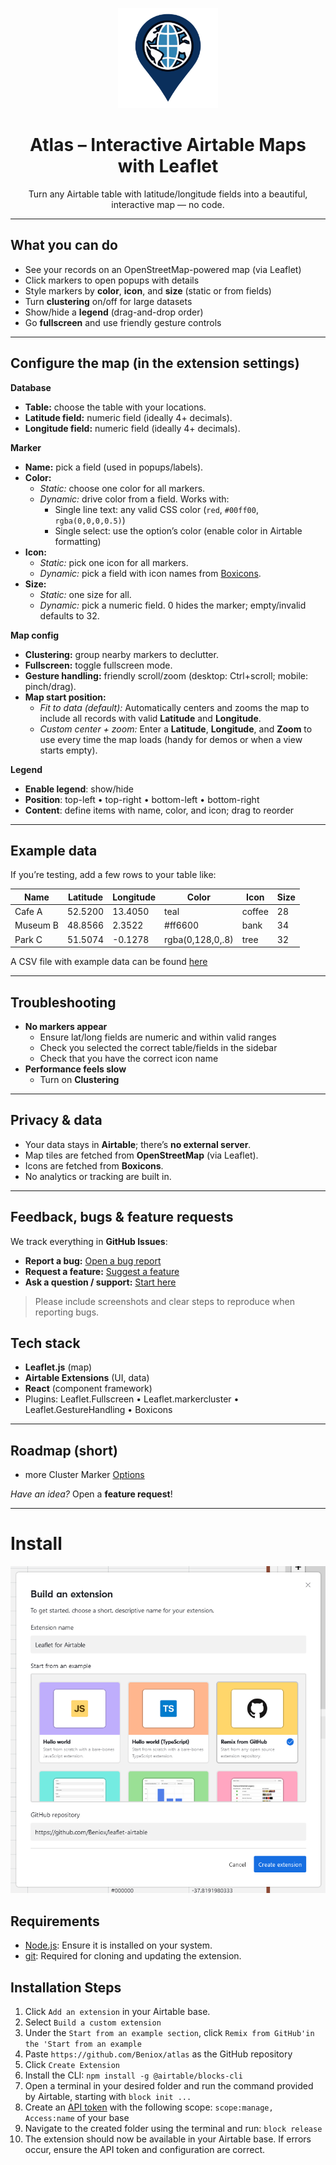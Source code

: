 <p align="center">
  <a href="https://github.com/Beniox/Atlas">
    <img src="media/logo.svg" alt="Atlas logo" width="160">
  </a>
</p>

<h1 align="center">Atlas – Interactive Airtable Maps with Leaflet</h1>
<p align="center">Turn any Airtable table with latitude/longitude fields into a beautiful, interactive map — no code.</p>

---


## What you can do

- See your records on an OpenStreetMap-powered map (via Leaflet)
- Click markers to open popups with details
- Style markers by **color**, **icon**, and **size** (static or from fields)
- Turn **clustering** on/off for large datasets
- Show/hide a **legend** (drag-and-drop order)
- Go **fullscreen** and use friendly gesture controls

---


##  Configure the map (in the extension settings)

**Database**

- **Table:** choose the table with your locations.
- **Latitude field:** numeric field (ideally 4+ decimals).
- **Longitude field:** numeric field (ideally 4+ decimals).

**Marker**

- **Name:** pick a field (used in popups/labels).
- **Color:**
    - *Static:* choose one color for all markers.
    - *Dynamic:* drive color from a field. Works with:
        - Single line text: any valid CSS color (`red`, `#00ff00`, `rgba(0,0,0,0.5)`)
        - Single select: use the option’s color (enable color in Airtable formatting)
- **Icon:**
    - *Static:* pick one icon for all markers.
    - *Dynamic:* pick a field with icon names from [Boxicons](https://v2.boxicons.com/).
- **Size:**
    - *Static:* one size for all.
    - *Dynamic:* pick a numeric field. 0 hides the marker; empty/invalid defaults to 32.

**Map config**

- **Clustering:** group nearby markers to declutter.
- **Fullscreen:** toggle fullscreen mode.
- **Gesture handling:** friendly scroll/zoom (desktop: Ctrl+scroll; mobile: pinch/drag).
- **Map start position:** 
  - *Fit to data (default):* Automatically centers and zooms the map to include all records with valid **Latitude** and **Longitude**.
  - *Custom center + zoom:* Enter a **Latitude**, **Longitude**, and **Zoom** to use every time the map loads (handy for demos or when a view starts empty).

**Legend**

- **Enable legend**: show/hide
- **Position**: top-left • top-right • bottom-left • bottom-right
- **Content**: define items with name, color, and icon; drag to reorder

---


## Example data

If you’re testing, add a few rows to your table like:

| Name     | Latitude | Longitude | Color            | Icon | Size |
| -------- | -------- | --------- | ---------------- | ---- | ---- |
| Cafe A   | 52.5200  | 13.4050   | teal             | coffee | 28   |
| Museum B | 48.8566  | 2.3522    | #ff6600          | bank | 34   |
| Park C   | 51.5074  | -0.1278   | rgba(0,128,0,.8) | tree | 32   |



A CSV file with example data can be found [here](./examples/uk_locations.csv)

---

## Troubleshooting

- **No markers appear**
    - Ensure lat/long fields are numeric and within valid ranges
    - Check you selected the correct table/fields in the sidebar
    - Check that you have the correct icon name
- **Performance feels slow**
    - Turn on **Clustering**

---

## Privacy & data

- Your data stays in **Airtable**; there’s **no external server**.
- Map tiles are fetched from **OpenStreetMap** (via Leaflet).
- Icons are fetched from **Boxicons**.
- No analytics or tracking are built in.

---

##  Feedback, bugs & feature requests

We track everything in **GitHub Issues**:

- **Report a bug:** [Open a bug report](../../issues/new?template=bug_report.md)
- **Request a feature:** [Suggest a feature](../../issues/new?template=feature_request.md)
- **Ask a question / support:** [Start here](../../issues/new)

> Please include screenshots and clear steps to reproduce when reporting bugs.


##  Tech stack

- **Leaflet.js** (map)
- **Airtable Extensions** (UI, data)
- **React** (component framework)
- Plugins: Leaflet.Fullscreen • Leaflet.markercluster • Leaflet.GestureHandling • Boxicons

---

## Roadmap (short)

- more Cluster Marker [Options](https://github.com/Leaflet/Leaflet.markercluster?tab=readme-ov-file#other-options) 

*Have an idea?* Open a **feature request**!

---

# Install

![How to add this block to your base](media/installing.png)

## Requirements
- [Node.js](https://nodejs.org/en/download): Ensure it is installed on your system.
- [git](https://git-scm.com/): Required for cloning and updating the extension.


## Installation Steps
1. Click `Add an extension` in your Airtable base.
2. Select `Build a custom extension`
3. Under the `Start from an example section`, click `Remix from GitHub'in the 'Start from an example`
4. Paste `https://github.com/Beniox/atlas` as the GitHub repository
5. Click `Create Extension`
6. Install the CLI: `npm install -g @airtable/blocks-cli`
7. Open a terminal in your desired folder and run the command provided by Airtable, starting with `block init ...`
8. Create an [API token](https://airtable.com/create/tokens) with the following scope: `scope:manage, Access:name` of your base
9. Navigate to the created folder using the terminal and run: `block release`
10. The extension should now be available in your Airtable base. If errors occur, ensure the API token and configuration are correct.

[//]: # (## Update)

[//]: # ()
[//]: # (To update the extension, open a terminal in the folder and run:)

[//]: # (```npm)
[//]: # (npm run update)

[//]: # ()
[//]: # (```)

[//]: # (This will fetch the latest version from the repository, override your local version, and upload it to your Airtable base.)